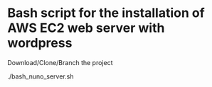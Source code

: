 # Bash script for the installation of AWS EC2 web server with wordpress


Download/Clone/Branch the project

./bash_nuno_server.sh
